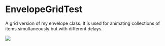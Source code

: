 # EnvelopeGridTest

A grid version of my envelope class. It is used for animating collections of items simultaneously but with different
delays.

![](https://raw.githubusercontent.com/hamoid/Fun-Programming/master/processing/ideas/2018/11/EnvelopeGridTest/thumb.png)

